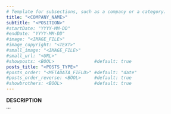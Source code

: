 ```yaml
---
# Template for subsections, such as a company or a category.
title: "<COMPANY_NAME>"
subtitle: "<POSITION>"
#startDate: "YYYY-MM-DD"
#endDate: "YYYY-MM-DD"
#image: "<IMAGE_FILE>"
#image_copyright: "<TEXT>"
#small_image: "<IMAGE_FILE>"
#small_url: "<URL>"
#showposts: <BOOL>               #default: true
posts_title: "<POSTS_TYPE>"
#posts_order: "<METADATA_FIELD>" #default: "date"
#posts_order_reverse: <BOOL>     #default: true
#showbrothers: <BOOL>            #default: true
---
```


<b>DESCRIPTION</b><br>
...<br>
